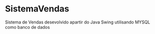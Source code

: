 # SistemaVendas
Sistema de Vendas desevolvido apartir do Java Swing utilisando MYSQL como banco de dados
